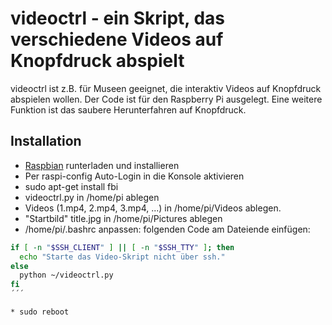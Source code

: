 videoctrl - ein Skript, das verschiedene Videos auf Knopfdruck abspielt
=======================================================================

videoctrl ist z.B. für Museen geeignet, die interaktiv Videos auf Knopfdruck abspielen wollen. Der Code ist für den Raspberry Pi ausgelegt. Eine weitere Funktion ist das saubere Herunterfahren auf Knopfdruck.

Installation
------------

* [Raspbian](https://www.raspberrypi.org/downloads/raspbian/) runterladen und installieren
* Per raspi-config Auto-Login in die Konsole aktivieren
* sudo apt-get install fbi
* videoctrl.py in /home/pi ablegen
* Videos (1.mp4, 2.mp4, 3.mp4, ...) in /home/pi/Videos ablegen.
* "Startbild" title.jpg in /home/pi/Pictures ablegen
* /home/pi/.bashrc anpassen: folgenden Code am Dateiende einfügen:

```bash
if [ -n "$SSH_CLIENT" ] || [ -n "$SSH_TTY" ]; then
  echo "Starte das Video-Skript nicht über ssh."
else
  python ~/videoctrl.py
fi
´´´

* sudo reboot
